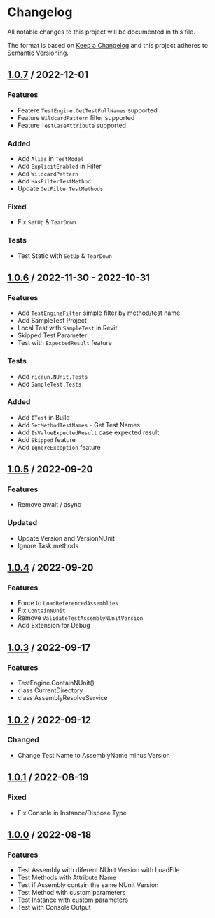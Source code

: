 # Changelog
All notable changes to this project will be documented in this file.

The format is based on [Keep a Changelog](http://keepachangelog.com/en/1.0.0/)
and this project adheres to [Semantic Versioning](http://semver.org/spec/v2.0.0.html).

## [1.0.7] / 2022-12-01
### Features
- Featere `TestEngine.GetTestFullNames` supported
- Feature `WildcardPattern` filter supported
- Feature `TestCaseAttribute` supported
### Added
- Add `Alias` in `TestModel`
- Add `ExplicitEnabled` in Filter
- Add `WildcardPattern`
- Add `HasFilterTestMethod`
- Update `GetFilterTestMethods`
### Fixed
- Fix `SetUp` & `TearDown`
### Tests
- Test Static with `SetUp` & `TearDown`

## [1.0.6] / 2022-11-30 - 2022-10-31
### Features
- Add `TestEngineFilter` simple filter by method/test name
- Add SampleTest Project
- Local Test with `SampleTest` in Revit
- Skipped Test Parameter
- Test with `ExpectedResult` feature
### Tests
- Add `ricaun.NUnit.Tests`
- Add `SampleTest.Tests`
### Added
- Add `ITest` in Build
- Add `GetMethodTestNames` - Get Test Names
- Add `IsValueExpectedResult` case expected result
- Add `Skipped` feature
- Add `IgnoreException` feature

## [1.0.5] / 2022-09-20
### Features
- Remove await / async
### Updated
- Update Version and VersionNUnit
- Ignore Task methods

## [1.0.4] / 2022-09-20
### Features
- Force to `LoadReferencedAssemblies`
- Fix `ContainNUnit`
- Remove `ValidateTestAssemblyNUnitVersion`
- Add Extension for Debug

## [1.0.3] / 2022-09-17
### Features
- TestEngine.ContainNUnit()
- class CurrentDirectory
- class AssemblyResolveService

## [1.0.2] / 2022-09-12
### Changed
- Change Test Name to AssemblyName minus Version

## [1.0.1] / 2022-08-19
### Fixed
- Fix Console in Instance/Dispose Type

## [1.0.0] / 2022-08-18
### Features
- Test Assembly with diferent NUnit Version with LoadFile
- Test Methods with Attribute Name
- Test if Assembly contain the same NUnit Version
- Test Method with custom parameters
- Test Instance with custom parameters
- Test with Console Output

[vNext]: ../../compare/1.0.0...HEAD
[1.0.7]: ../../compare/1.0.6...1.0.7
[1.0.6]: ../../compare/1.0.5...1.0.6
[1.0.5]: ../../compare/1.0.4...1.0.5
[1.0.4]: ../../compare/1.0.3...1.0.4
[1.0.3]: ../../compare/1.0.2...1.0.3
[1.0.2]: ../../compare/1.0.1...1.0.2
[1.0.1]: ../../compare/1.0.0...1.0.1
[1.0.0]: ../../compare/1.0.0